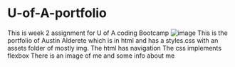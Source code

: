 # U-of-A-portfolio
This is week 2 assignment for U of A coding Bootcamp 
![image](https://user-images.githubusercontent.com/81729807/118418495-855bab80-b66d-11eb-9cb7-d2e87214dbc8.png)
This is the portfolio of Austin Alderete which is in html and has a styles.css with an assets folder of mostly img.
The html has navigation 
The css implements flexbox 
There is an image of me and some info about me
